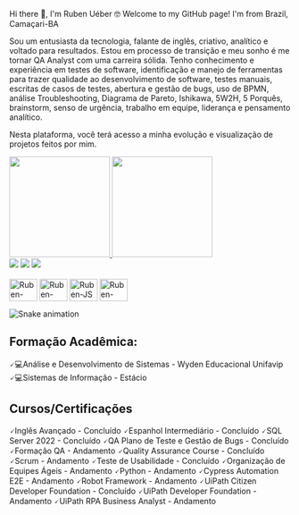 Hi there 👋, I'm Ruben Uéber 🤓
Welcome to my GitHub page!
I'm from Brazil, Camaçari-BA
<u></u>

Sou um entusiasta da tecnologia, falante de inglês, criativo, analítico e voltado para resultados. Estou em processo de transição e meu sonho é me tornar QA Analyst com uma carreira sólida. Tenho conhecimento e experiência em testes de software, identificação e manejo de ferramentas para trazer qualidade ao desenvolvimento de software, testes manuais, escritas de casos de testes, abertura e gestão de bugs, uso de BPMN, análise Troubleshooting, Diagrama de Pareto, Ishikawa, 5W2H, 5 Porquês, brainstorm, senso de urgência, trabalho em equipe, liderança e pensamento analítico.

Nesta plataforma, você terá acesso a minha evolução e visualização de projetos feitos por mim.

<u></u>

<div>
<a href="https://github.com/RubenUeber">
<img height="180em" src="https://github-readme-stats.vercel.app/api?username=RubenUeber&show_icons=true&theme=dark&include_all_commits=true&count_private=true"/>
<img height="180em" src="https://github-readme-stats.vercel.app/api/top-langs/?username=RubenUeber&layout=compact&langs_count=7&theme=dark"/>
</div>


<div>
<a href="https://www.instagram.com/rubenueber/" target="_blank"><img src="https://img.shields.io/badge/-Instagram-%23E4405F?style=for-the-badge&logo=instagram&logoColor=white" target="_blank"></a>
<a href = "https://mail.google.com/mail/u/0/#inbox"><img src="https://img.shields.io/badge/Gmail-D14836?style=for-the-badge&logo=gmail&logoColor=white" target="_blank"></a>
<a href="https://www.linkedin.com/in/rubenueber/" target="_blank"><img src="https://img.shields.io/badge/-LinkedIn-%230077B5?style=for-the-badge&logo=linkedin&logoColor=white" target="_blank"></a>   
</div>
 
<div style="display: inline_block"><br>
<img align="center" alt="Ruben-Python" height="40" width="50" src="https://cdn.jsdelivr.net/gh/devicons/devicon/icons/python/python-original.svg">
  <img align="center" alt="Ruben-SQL" height="40" width="50" src="https://cdn.jsdelivr.net/gh/devicons/devicon/icons/microsoftsqlserver/microsoftsqlserver-plain.svg">
  <img align="center" alt="Ruben-JS" height="40" width="50" src="https://cdn.jsdelivr.net/gh/devicons/devicon/icons/javascript/javascript-original.svg">
  <img align="center" alt="Ruben-SQL" height="40" width="50" src="https://cdn.jsdelivr.net/gh/devicons/devicon/icons/html5/html5-original.svg">
</div>  
              

![Snake animation](https://github.com/RubenUeber/RubenUeber/blob/output/github-contribution-grid-snake.svg)
 
 <h2>Formação Acadêmica:</h2>
 <u></u>
 
 🗸💻Análise e Desenvolvimento de Sistemas - Wyden Educacional Unifavip
 🗸💻Sistemas de Informação - Estácio
 
 
 <h2>Cursos/Certificações</h2>
 <u></u>
 
 <div>
 🗸Inglês Avançado - Concluído </>
 🗸Espanhol Intermediário - Concluído
 🗸SQL Server 2022 - Concluído
 🗸QA Plano de Teste e Gestão de Bugs - Concluído
 🗸Formação QA - Andamento
 🗸Quality Assurance Course - Concluído
 🗸Scrum - Andamento
 🗸Teste de Usabilidade - Concluído
 🗸Organização de Equipes Ágeis - Andamento
 🗸Python - Andamento
 🗸Cypress Automation E2E - Andamento
 🗸Robot Framework - Andamento
 🗸UiPath Citizen Developer Foundation - Concluído
 🗸UiPath Developer Foundation - Andamento
 🗸UiPath RPA Business Analyst - Andamento
 
 </div>
 
